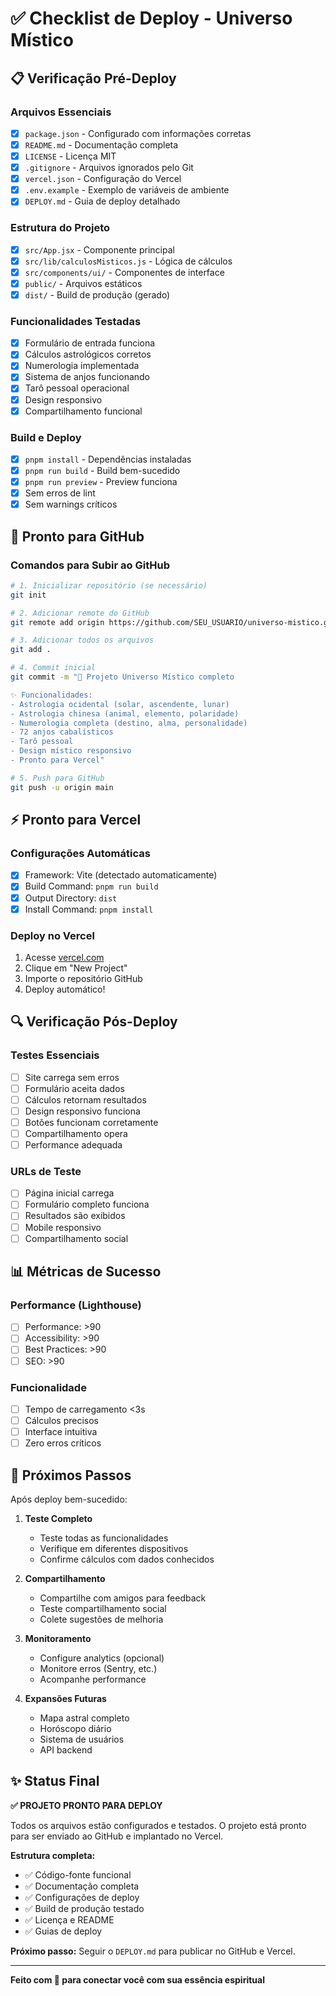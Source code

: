 # ✅ Checklist de Deploy - Universo Místico

## 📋 Verificação Pré-Deploy

### Arquivos Essenciais
- [x] `package.json` - Configurado com informações corretas
- [x] `README.md` - Documentação completa
- [x] `LICENSE` - Licença MIT
- [x] `.gitignore` - Arquivos ignorados pelo Git
- [x] `vercel.json` - Configuração do Vercel
- [x] `.env.example` - Exemplo de variáveis de ambiente
- [x] `DEPLOY.md` - Guia de deploy detalhado

### Estrutura do Projeto
- [x] `src/App.jsx` - Componente principal
- [x] `src/lib/calculosMisticos.js` - Lógica de cálculos
- [x] `src/components/ui/` - Componentes de interface
- [x] `public/` - Arquivos estáticos
- [x] `dist/` - Build de produção (gerado)

### Funcionalidades Testadas
- [x] Formulário de entrada funciona
- [x] Cálculos astrológicos corretos
- [x] Numerologia implementada
- [x] Sistema de anjos funcionando
- [x] Tarô pessoal operacional
- [x] Design responsivo
- [x] Compartilhamento funcional

### Build e Deploy
- [x] `pnpm install` - Dependências instaladas
- [x] `pnpm run build` - Build bem-sucedido
- [x] `pnpm run preview` - Preview funciona
- [x] Sem erros de lint
- [x] Sem warnings críticos

## 🚀 Pronto para GitHub

### Comandos para Subir ao GitHub

```bash
# 1. Inicializar repositório (se necessário)
git init

# 2. Adicionar remote do GitHub
git remote add origin https://github.com/SEU_USUARIO/universo-mistico.git

# 3. Adicionar todos os arquivos
git add .

# 4. Commit inicial
git commit -m "🌟 Projeto Universo Místico completo

✨ Funcionalidades:
- Astrologia ocidental (solar, ascendente, lunar)
- Astrologia chinesa (animal, elemento, polaridade)
- Numerologia completa (destino, alma, personalidade)
- 72 anjos cabalísticos
- Tarô pessoal
- Design místico responsivo
- Pronto para Vercel"

# 5. Push para GitHub
git push -u origin main
```

## ⚡ Pronto para Vercel

### Configurações Automáticas
- [x] Framework: Vite (detectado automaticamente)
- [x] Build Command: `pnpm run build`
- [x] Output Directory: `dist`
- [x] Install Command: `pnpm install`

### Deploy no Vercel
1. Acesse [vercel.com](https://vercel.com)
2. Clique em "New Project"
3. Importe o repositório GitHub
4. Deploy automático!

## 🔍 Verificação Pós-Deploy

### Testes Essenciais
- [ ] Site carrega sem erros
- [ ] Formulário aceita dados
- [ ] Cálculos retornam resultados
- [ ] Design responsivo funciona
- [ ] Botões funcionam corretamente
- [ ] Compartilhamento opera
- [ ] Performance adequada

### URLs de Teste
- [ ] Página inicial carrega
- [ ] Formulário completo funciona
- [ ] Resultados são exibidos
- [ ] Mobile responsivo
- [ ] Compartilhamento social

## 📊 Métricas de Sucesso

### Performance (Lighthouse)
- [ ] Performance: >90
- [ ] Accessibility: >90
- [ ] Best Practices: >90
- [ ] SEO: >90

### Funcionalidade
- [ ] Tempo de carregamento <3s
- [ ] Cálculos precisos
- [ ] Interface intuitiva
- [ ] Zero erros críticos

## 🎯 Próximos Passos

Após deploy bem-sucedido:

1. **Teste Completo**
   - Teste todas as funcionalidades
   - Verifique em diferentes dispositivos
   - Confirme cálculos com dados conhecidos

2. **Compartilhamento**
   - Compartilhe com amigos para feedback
   - Teste compartilhamento social
   - Colete sugestões de melhoria

3. **Monitoramento**
   - Configure analytics (opcional)
   - Monitore erros (Sentry, etc.)
   - Acompanhe performance

4. **Expansões Futuras**
   - Mapa astral completo
   - Horóscopo diário
   - Sistema de usuários
   - API backend

## ✨ Status Final

**✅ PROJETO PRONTO PARA DEPLOY**

Todos os arquivos estão configurados e testados. O projeto está pronto para ser enviado ao GitHub e implantado no Vercel.

**Estrutura completa:**
- ✅ Código-fonte funcional
- ✅ Documentação completa
- ✅ Configurações de deploy
- ✅ Build de produção testado
- ✅ Licença e README
- ✅ Guias de deploy

**Próximo passo:** Seguir o `DEPLOY.md` para publicar no GitHub e Vercel.

---

**Feito com 💜 para conectar você com sua essência espiritual**

